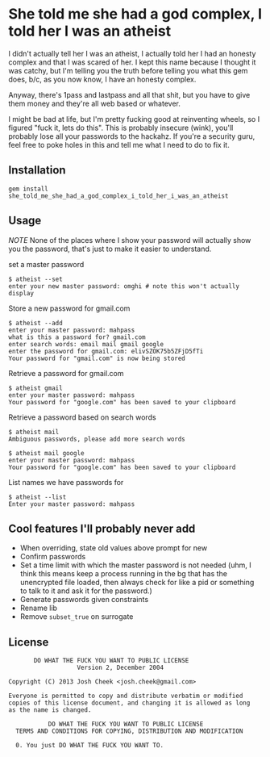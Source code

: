 She told me she had a god complex, I told her I was an atheist
==============================================================

I didn't actually tell her I was an atheist,
I actually told her I had an honesty complex and that I was scared of her.
I kept this name because I thought it was catchy, but I'm telling you the
truth before telling you what this gem does, b/c, as you now know,
I have an honesty complex.

Anyway, there's 1pass and lastpass and all that shit, but you have to give them money
and they're all web based or whatever.

I might be bad at life, but I'm pretty fucking good at reinventing wheels,
so I figured "fuck it, lets do this". This is probably insecure (wink),
you'll probably lose all your passwords to the hackahz. If you're a security
guru, feel free to poke holes in this and tell me what I need to do to fix it.


Installation
------------

    gem install she_told_me_she_had_a_god_complex_i_told_her_i_was_an_atheist


Usage
-----

*NOTE* None of the places where I show your password will actually show you the password,
that's just to make it easier to understand.

set a master password

    $ atheist --set
    enter your new master password: omghi # note this won't actually display

Store a new password for gmail.com

    $ atheist --add
    enter your master password: mahpass
    what is this a password for? gmail.com
    enter search words: email mail gmail google
    enter the password for gmail.com: elivSZOK75b5ZFjD5fTi
    Your password for "gmail.com" is now being stored

Retrieve a password for gmail.com

    $ atheist gmail
    enter your master password: mahpass
    Your password for "google.com" has been saved to your clipboard

Retrieve a password based on search words

    $ atheist mail
    Ambiguous passwords, please add more search words

    $ atheist mail google
    enter your master password: mahpass
    Your password for "google.com" has been saved to your clipboard

List names we have passwords for

    $ atheist --list
    Enter your master password: mahpass

Cool features I'll probably never add
-------------------------------------

* When overriding, state old values above prompt for new
* Confirm passwords
* Set a time limit with which the master password is not needed (uhm, I think this means keep a process running in the bg that has the unencrypted file loaded, then always check for like a pid or something to talk to it and ask it for the password.)
* Generate passwords given constraints
* Rename lib
* Remove `subset_true` on surrogate

License
-------

           DO WHAT THE FUCK YOU WANT TO PUBLIC LICENSE
                       Version 2, December 2004

    Copyright (C) 2013 Josh Cheek <josh.cheek@gmail.com>

    Everyone is permitted to copy and distribute verbatim or modified
    copies of this license document, and changing it is allowed as long
    as the name is changed.

               DO WHAT THE FUCK YOU WANT TO PUBLIC LICENSE
      TERMS AND CONDITIONS FOR COPYING, DISTRIBUTION AND MODIFICATION

      0. You just DO WHAT THE FUCK YOU WANT TO.



